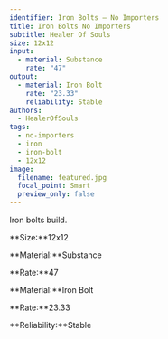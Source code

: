 ```yaml
---
identifier: Iron Bolts – No Importers
title: Iron Bolts No Importers
subtitle: Healer Of Souls
size: 12x12
input:
  - material: Substance
    rate: "47"
output:
  - material: Iron Bolt
    rate: "23.33"
    reliability: Stable
authors:
  - HealerOfSouls
tags:
  - no-importers
  - iron
  - iron-bolt
  - 12x12
image:
  filename: featured.jpg
  focal_point: Smart
  preview_only: false
---
```

Iron bolts build.

**Size:**12x12

**Material:**Substance

**Rate:**47

**Material:**Iron Bolt

**Rate:**23.33

**Reliability:**Stable